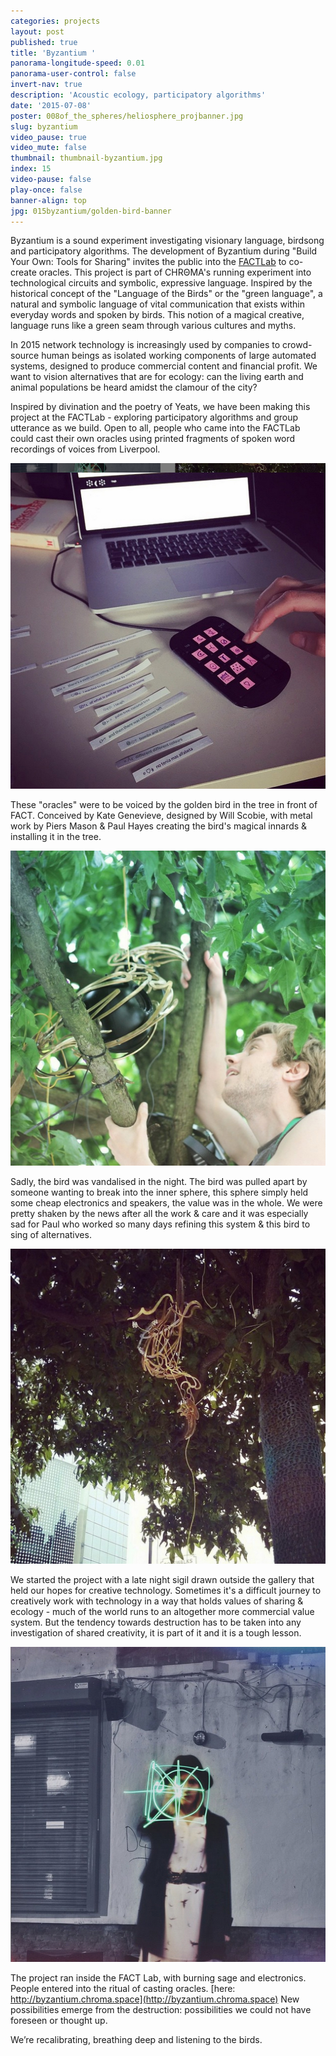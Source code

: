 ```yaml
---
categories: projects
layout: post
published: true
title: 'Byzantium '
panorama-longitude-speed: 0.01
panorama-user-control: false
invert-nav: true
description: 'Acoustic ecology, participatory algorithms'
date: '2015-07-08'
poster: 008of_the_spheres/heliosphere_projbanner.jpg
slug: byzantium
video_pause: true
video_mute: false
thumbnail: thumbnail-byzantium.jpg
index: 15
video-pause: false
play-once: false
banner-align: top
jpg: 015byzantium/golden-bird-banner
---
```

Byzantium is a sound experiment investigating visionary language, birdsong and participatory algorithms. The development of Byzantium during "Build Your Own: Tools for Sharing" invites the public into the [FACTLab](http://www.fact.co.uk/projects/factlab.aspx) to co-create oracles. This project is part of <span class="chroma">CHRΘMA</span>'s running experiment into technological circuits and symbolic, expressive language. Inspired by the historical concept of the "Language of the Birds" or the "green language", a natural and symbolic language of vital communication that exists within everyday words and spoken by birds.  This notion of a magical creative, language runs like a green seam through various cultures and myths. 

In 2015 network technology is increasingly used by companies to crowd-source human beings as isolated working components of large automated systems, designed to produce commercial content and financial profit. We want to vision alternatives that are for ecology: can the living earth and animal populations be heard amidst the clamour of the city?

Inspired by divination and the poetry of Yeats, we have been making this project at the FACTLab - exploring participatory algorithms and group utterance as we build. Open to all, people who came into the FACTLab could cast their own oracles using printed fragments of spoken word recordings of voices from Liverpool. 

![](/assets/images/015byzantium/oracle-entry.jpg)

These "oracles" were to be voiced by the golden bird in the tree in front of FACT. Conceived by Kate Genevieve, designed by Will Scobie, with metal work by Piers Mason & Paul Hayes creating the bird's magical innards & installing it in the tree.

![](/assets/images/015byzantium/installing-bird.jpg)

Sadly, the bird was vandalised in the night. The bird was pulled apart by someone wanting to break into the inner sphere, this sphere simply held some cheap electronics and speakers, the value was in the whole. We were pretty shaken by the news after all the work & care and it was especially sad for Paul who worked so many days refining this system &amp; this bird to sing of alternatives.

![](/assets/images/015byzantium/vandalism.jpg)

We started the project with a late night sigil drawn outside the gallery that held our hopes for creative technology. Sometimes it's a difficult journey to creatively work with technology in a way that holds values of sharing & ecology - much of the world runs to an altogether more commercial value system. But the tendency towards destruction has to be taken into any investigation of shared creativity, it is part of it and it is a tough lesson. 

![](/assets/images/015byzantium/kate.jpg)

The project ran inside the FACT Lab, with burning sage and electronics. People entered into the ritual of casting oracles. [here: http://byzantium.chroma.space](http://byzantium.chroma.space) New possibilities emerge from the destruction: possibilities we could not have foreseen or thought up. 

We’re recalibrating, breathing deep and listening to the birds.
